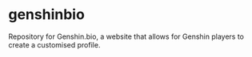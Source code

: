 # genshinbio
Repository for Genshin.bio, a website that allows for Genshin players to create a customised profile.
